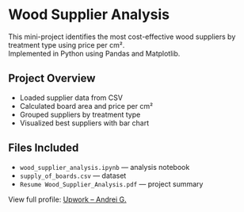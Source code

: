 
# Wood Supplier Analysis

This mini-project identifies the most cost-effective wood suppliers by treatment type using price per cm².  
Implemented in Python using Pandas and Matplotlib.

## Project Overview
- Loaded supplier data from CSV
- Calculated board area and price per cm²
- Grouped suppliers by treatment type
- Visualized best suppliers with bar chart

## Files Included
- `wood_supplier_analysis.ipynb` — analysis notebook
- `supply_of_boards.csv` — dataset
- `Resume Wood_Supplier_Analysis.pdf` — project summary

View full profile: [Upwork – Andrei G.](https://www.upwork.com/freelancers/~0152af1106a52493d6) 
